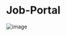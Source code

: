 # Job-Portal
![image](https://github.com/user-attachments/assets/654f5897-5b75-4d73-8824-b55b95c7ec6c)
